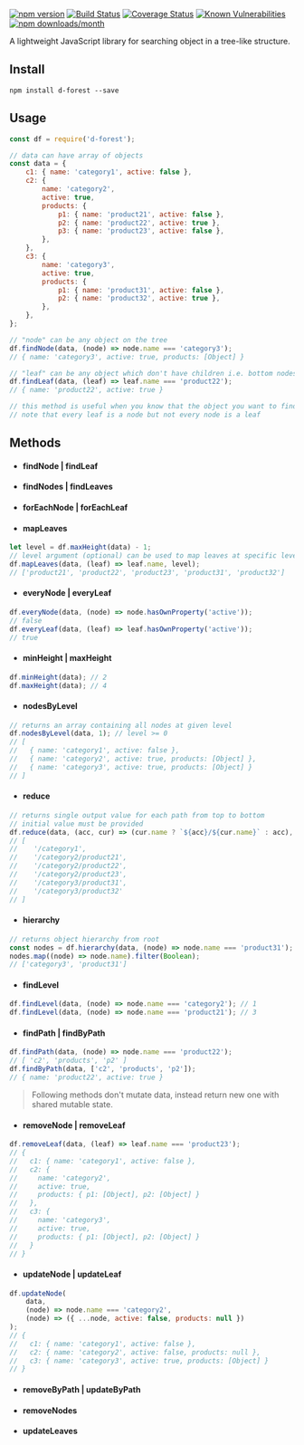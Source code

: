 [![npm version](https://img.shields.io/npm/v/d-forest)](https://www.npmjs.com/package/d-forest)
[![Build Status](https://travis-ci.com/akarande777/d-forest.svg?branch=master)](https://travis-ci.com/akarande777/d-forest)
[![Coverage Status](https://coveralls.io/repos/github/akarande777/d-forest/badge.svg?branch=master)](https://coveralls.io/github/akarande777/d-forest?branch=master)
[![Known Vulnerabilities](https://snyk.io/test/npm/d-forest/badge.svg)](https://snyk.io/test/npm/d-forest)
[![npm downloads/month](https://img.shields.io/npm/dm/d-forest)](https://www.npmjs.com/package/d-forest)

A lightweight JavaScript library for searching object in a tree-like structure.

## Install

`npm install d-forest --save`

## Usage

```javascript
const df = require('d-forest');

// data can have array of objects
const data = {
    c1: { name: 'category1', active: false },
    c2: {
        name: 'category2',
        active: true,
        products: {
            p1: { name: 'product21', active: false },
            p2: { name: 'product22', active: true },
            p3: { name: 'product23', active: false },
        },
    },
    c3: {
        name: 'category3',
        active: true,
        products: {
            p1: { name: 'product31', active: false },
            p2: { name: 'product32', active: true },
        },
    },
};

// "node" can be any object on the tree
df.findNode(data, (node) => node.name === 'category3');
// { name: 'category3', active: true, products: [Object] }

// "leaf" can be any object which don't have children i.e. bottom nodes
df.findLeaf(data, (leaf) => leaf.name === 'product22');
// { name: 'product22', active: true }

// this method is useful when you know that the object you want to find is a leaf
// note that every leaf is a node but not every node is a leaf
```

## Methods

-   #### findNode | findLeaf

-   #### findNodes | findLeaves

-   #### forEachNode | forEachLeaf

-   #### mapLeaves

```javascript
let level = df.maxHeight(data) - 1;
// level argument (optional) can be used to map leaves at specific level
df.mapLeaves(data, (leaf) => leaf.name, level);
// ['product21', 'product22', 'product23', 'product31', 'product32']
```

-   #### everyNode | everyLeaf

```javascript
df.everyNode(data, (node) => node.hasOwnProperty('active'));
// false
df.everyLeaf(data, (leaf) => leaf.hasOwnProperty('active'));
// true
```

-   #### minHeight | maxHeight

```javascript
df.minHeight(data); // 2
df.maxHeight(data); // 4
```

-   #### nodesByLevel

```javascript
// returns an array containing all nodes at given level
df.nodesByLevel(data, 1); // level >= 0
// [
//   { name: 'category1', active: false },
//   { name: 'category2', active: true, products: [Object] },
//   { name: 'category3', active: true, products: [Object] }
// ]
```

-   #### reduce

```javascript
// returns single output value for each path from top to bottom
// initial value must be provided
df.reduce(data, (acc, cur) => (cur.name ? `${acc}/${cur.name}` : acc), '');
// [
//    '/category1',
//    '/category2/product21',
//    '/category2/product22',
//    '/category2/product23',
//    '/category3/product31',
//    '/category3/product32'
// ]
```

-   #### hierarchy

```javascript
// returns object hierarchy from root
const nodes = df.hierarchy(data, (node) => node.name === 'product31');
nodes.map((node) => node.name).filter(Boolean);
// ['category3', 'product31']
```

-   #### findLevel

```javascript
df.findLevel(data, (node) => node.name === 'category2'); // 1
df.findLevel(data, (node) => node.name === 'product21'); // 3
```

-   #### findPath | findByPath

```javascript
df.findPath(data, (node) => node.name === 'product22');
// [ 'c2', 'products', 'p2' ]
df.findByPath(data, ['c2', 'products', 'p2']);
// { name: 'product22', active: true }
```

> Following methods don't mutate data, instead return new one with shared mutable state.

-   #### removeNode | removeLeaf

```javascript
df.removeLeaf(data, (leaf) => leaf.name === 'product23');
// {
//   c1: { name: 'category1', active: false },
//   c2: {
//     name: 'category2',
//     active: true,
//     products: { p1: [Object], p2: [Object] }
//   },
//   c3: {
//     name: 'category3',
//     active: true,
//     products: { p1: [Object], p2: [Object] }
//   }
// }
```

-   #### updateNode | updateLeaf

```javascript
df.updateNode(
    data,
    (node) => node.name === 'category2',
    (node) => ({ ...node, active: false, products: null })
);
// {
//   c1: { name: 'category1', active: false },
//   c2: { name: 'category2', active: false, products: null },
//   c3: { name: 'category3', active: true, products: [Object] }
// }
```

-   #### removeByPath | updateByPath

-   #### removeNodes

-   #### updateLeaves
